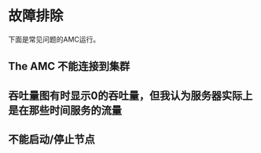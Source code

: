 # 故障排除

下面是常见问题的AMC运行。


## The AMC 不能连接到集群



## 吞吐量图有时显示0的吞吐量，但我认为服务器实际上是在那些时间服务的流量



## 不能启动/停止节点